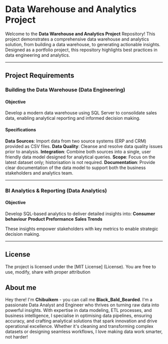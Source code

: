 # Data Warehouse and Analytics Project

Welcome to the **Data Warehouse and Analytics Project** Repository!
This project demonstrates a comprehensive data warehouse and analytics solution, from building a data warehouse, to generating actionable insights. Designed as a portfolio project, this repository highlights best practices in data engineering and analytics.

---

## Project Requirements

### Building the Data Warehouse (Data Engineering)

#### Objective
Develop a modern data warehouse using SQL Server to consolidate sales data, enabling analytical reporting and informed decision making.

#### Specifications
**Data Sources**: Import data from two source systems (ERP and CRM) provided as CSV files.
**Data Quality**: Cleanse and resolve data quality issues prior to analysis.
**Integration**: Combine both sources into a single, user friendly data model designed for analytical queries.
**Scope**: Focus on the latest dataset only; historisation is not required.
**Documentation**: Provide clear documentation of the data model to support both the business stakeholders and analytics team.

---

### BI Analytics & Reporting (Data Analytics)

#### Objective
Develop SQL-based analytics to deliver detailed insights into:
**Consumer behaviour**
**Product Preformance**
**Sales Trends**

These insights empower stakeholders with key metrics to enable strategic decision making.

---

## License
The project is licensed under the [MIT License] (License). You are free to use, modify, share with proper attribution


## About me
Hey there! I'm **Chibuikem** - you can call me **Black_Bald_Bearded**.
I'm a passionate Data Analyst and Engineer who thrives on turning raw data into powerful insights. With expertise in data modeling, ETL processes, and business intelligence, I specialise in optimising data pipelines, ensuring accuracy, and crafting analytical solutions that spark innovation and drive operational excellence. Whether it's cleaning and transforming complex datasets or designing seamless workflows, I love making data work smarter, not harder!
